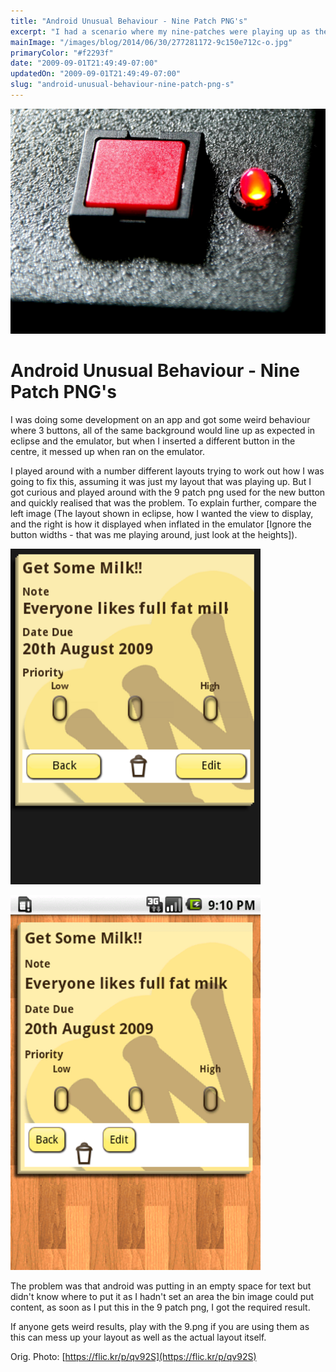 ```yaml
---
title: "Android Unusual Behaviour - Nine Patch PNG's"
excerpt: "I had a scenario where my nine-patches were playing up as they didn't have an area for content."
mainImage: "/images/blog/2014/06/30/277281172-9c150e712c-o.jpg"
primaryColor: "#f2293f"
date: "2009-09-01T21:49:49-07:00"
updatedOn: "2009-09-01T21:49:49-07:00"
slug: "android-unusual-behaviour-nine-patch-png-s"
---
```

![Key art for blog post "Android Unusual Behaviour - Nine Patch PNG's "](/images/blog/2014/06/30/277281172-9c150e712c-o.jpg)

# Android Unusual Behaviour - Nine Patch PNG's 

I was doing some development on an app and got some weird behaviour where 3 buttons, all of the same background would line up as expected in eclipse and the emulator, but when I inserted a different button in the centre, it messed up when ran on the emulator.

I played around with a number different layouts trying to work out how I was going to fix this, assuming it was just my layout that was playing up. But I got curious and played around with the 9 patch png used for the new button and quickly realised that was the problem. To explain further, compare the left image (The layout shown in eclipse, how I wanted the view to display, and the right is how it displayed when inflated in the emulator [Ignore the button widths - that was me playing around, just look at the heights]). 

![Where-To-Do Button Eclipse](/images/blog/2009/09/Screenshot1.png "500")

![Where-To-Do Emulator Button](/images/blog/2009/09/device.png "500")

The problem was that android was putting in an empty space for text but didn't know where to put it as I hadn't set an area the bin image could put content, as soon as I put this in the 9 patch png, I got the required result.

If anyone gets weird results, play with the 9.png if you are using them as this can mess up your layout as well as the actual layout itself.

Orig. Photo: [https://flic.kr/p/qv92S](https://flic.kr/p/qv92S)